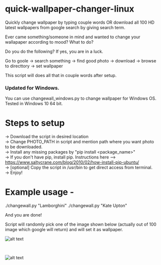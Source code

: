 # quick-wallpaper-changer-linux
Quickly change wallpaper by typing couple words OR download all 100 HD latest wallpapers from google search by giving search term.

Ever came something/someone in mind and wanted to change your wallapaper according to mood?  What to do? 

Do you do the following? If yes, you are in a luck.<br />

Go to goole -> search something -> find good photo -> download -> browse to directtory -> set wallpaper

This script will does all that in couple words after setup.

### Updated for Windows. 
You can use changewall_windows.py to change wallpaper for Windows OS. Tested in Windows 10 64 bit. 

# Steps to setup
-> Download the script in desired location <br /> 
-> Change PHOTO_PATH in script and mention path where you want photo to be downloaded. <br />
-> Install any missing packages by "pip install <package_name>" <br /> 
-> If you don't have pip, install pip. Instructions here --> https://www.saltycrane.com/blog/2010/02/how-install-pip-ubuntu/  <br />
-> [optional] Copy the script in /usr/bin to get direct access from terminal. <br />
-> Enjoy! <br />

# Example usage - 

./changewall.py "Lamborghini" 
./changewall.py "Kate Upton"

And you are done!

Script will randomly pick one of the image shown below (actually out of 100 image which google will return) and will set it as wallpaper.


![alt text](https://user-images.githubusercontent.com/16557921/36028887-d476c5c2-0dc6-11e8-874a-d457c75e9872.png)

<br />

![alt text](https://user-images.githubusercontent.com/16557921/36025163-133b106a-0db8-11e8-8590-f6f28c165308.png)

